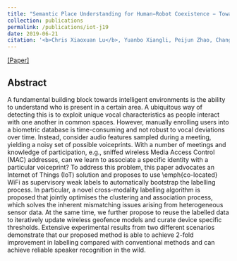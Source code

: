 ```yaml
---
title: "Semantic Place Understanding for Human−Robot Coexistence − Towards Intelligent Workplaces"
collection: publications
permalink: /publications/iot-j19
date: 2019-06-21
citation: '<b>Chris Xiaoxuan Lu</b>, Yuanbo Xiangli, Peijun Zhao, Changhao Chen, Niki Trigoni and Andrew Markham. <i>In IEEE Internet of Things Journal (IoT-J) 2019.</i>'
---
```

[[Paper]](https://christopherlu.github.io/files/papers/iot-j19.pdf)

## Abstract
A fundamental building block towards intelligent environments is the ability to understand who is present in a certain area. A ubiquitous way of detecting this is to exploit  unique vocal characteristics as people interact with one another in common spaces. However, manually enrolling users into a biometric database is time-consuming and not robust to vocal deviations over time. Instead, consider audio features sampled during a meeting, yielding a noisy set of possible voiceprints. With a number of meetings and knowledge of participation, e.g., sniffed wireless Media Access Control (MAC) addresses, can we learn to associate a specific identity with a particular voiceprint? 
To address this problem, this paper advocates an Internet of Things (IoT) solution and proposes to use \emph{co-located} WiFi as supervisory weak labels to automatically bootstrap the labelling process. In particular, a novel cross-modality labelling algorithm is proposed that jointly optimises the clustering and association process, which solves the inherent mismatching issues arising from heterogeneous sensor data. At the same time, we further propose to reuse the labelled data to iteratively update wireless geofence models and curate device specific thresholds. Extensive experimental results from two different scenarios demonstrate that our proposed method is able to achieve 2-fold improvement in labelling compared with conventional methods and can achieve reliable speaker recognition in the wild. 